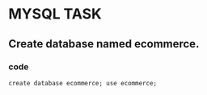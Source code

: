 # MYSQL TASK 

## Create database named ecommerce.

### code
`create database ecommerce;
use ecommerce; `